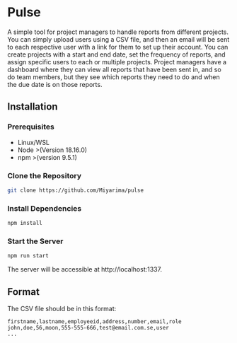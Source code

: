 # Pulse

A simple tool for project managers to handle reports from different projects. You can simply upload users using a CSV file, and then an email will be sent to each respective user with a link for them to set up their account.
You can create projects with a start and end date, set the frequency of reports, and assign specific users to each or multiple projects. Project managers have a dashboard where they can view all reports that have been sent in, and so do team members, but they see which reports they need to do and when the due date is on those reports.

## Installation

### Prerequisites

- Linux/WSL
- Node >(Version 18.16.0)
- npm >(version 9.5.1)

### Clone the Repository

```bash
git clone https://github.com/Miyarima/pulse
```

### Install Dependencies

```bash
npm install
```

### Start the Server

```bash
npm run start
```

The server will be accessible at http://localhost:1337.

## Format

The CSV file should be in this format:

```
firstname,lastname,employeeid,address,number,email,role
john,doe,56,moon,555-555-666,test@email.com.se,user
...
```
